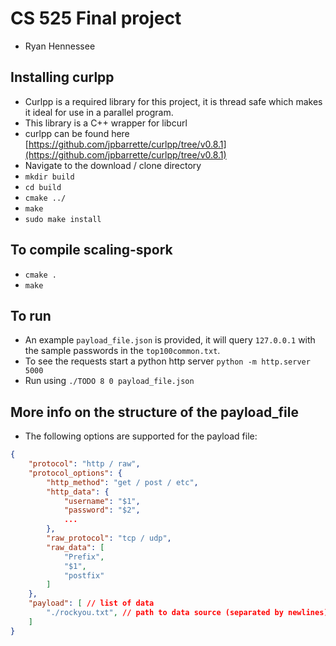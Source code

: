 # CS 525 Final project
- Ryan Hennessee

## Installing curlpp
- Curlpp is a required library for this project, it is thread safe which makes it ideal for use in a parallel program.
- This library is a C++ wrapper for libcurl 
- curlpp can be found here [https://github.com/jpbarrette/curlpp/tree/v0.8.1](https://github.com/jpbarrette/curlpp/tree/v0.8.1)
- Navigate to the download / clone directory
- `mkdir build`
- `cd build`
- `cmake ../`
- `make`
- `sudo make install`


## To compile scaling-spork
- `cmake .`
- `make`

## To run
- An example `payload_file.json` is provided, it will query `127.0.0.1` with the sample passwords in the `top100common.txt`.
- To see the requests start a python http server `python -m http.server 5000`
- Run using `./TODO 8 0 payload_file.json`

## More info on the structure of the payload_file
- The following options are supported for the payload file:
```json
{
    "protocol": "http / raw",
    "protocol_options": {
        "http_method": "get / post / etc",
        "http_data": {
            "username": "$1",
            "password": "$2",
            ...
        },
        "raw_protocol": "tcp / udp",
        "raw_data": [
            "Prefix",
            "$1",
            "postfix"
        ]
    },
    "payload": [ // list of data
        "./rockyou.txt", // path to data source (separated by newlines)
    ]
}
```